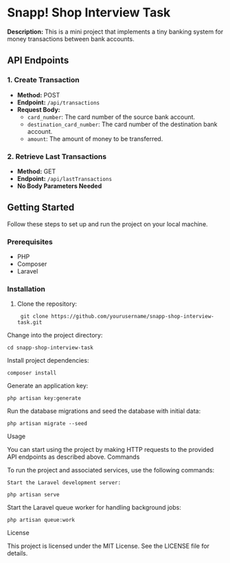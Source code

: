 # Snapp! Shop Interview Task

**Description:** This is a mini project that implements a tiny banking system for money transactions between bank accounts.

## API Endpoints

### 1. Create Transaction

- **Method:** POST
- **Endpoint:** `/api/transactions`
- **Request Body:**
  - `card_number`: The card number of the source bank account.
  - `destination_card_number`: The card number of the destination bank account.
  - `amount`: The amount of money to be transferred.

### 2. Retrieve Last Transactions

- **Method:** GET
- **Endpoint:** `/api/lastTransactions`
- **No Body Parameters Needed**

## Getting Started

Follow these steps to set up and run the project on your local machine.

### Prerequisites

- PHP
- Composer
- Laravel

### Installation

1. Clone the repository:

        git clone https://github.com/yourusername/snapp-shop-interview-task.git

Change into the project directory:

    cd snapp-shop-interview-task

Install project dependencies:

    composer install

Generate an application key:

    php artisan key:generate

Run the database migrations and seed the database with initial data:

    php artisan migrate --seed

Usage

You can start using the project by making HTTP requests to the provided API endpoints as described above.
Commands

To run the project and associated services, use the following commands:

    Start the Laravel development server:

    php artisan serve

Start the Laravel queue worker for handling background jobs:

    php artisan queue:work

License

This project is licensed under the MIT License. See the LICENSE file for details.
